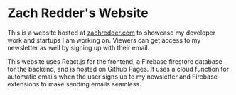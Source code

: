 # Zach Redder's Website

This is a website hosted at [zachredder.com](zachredder.com) to showcase my developer work and startups I am working on. Viewers can get access to my newsletter as well by signing up with their email.

This website uses React.js for the frontend, a Firebase firestore database for the backend, and is hosted on Github Pages. It uses a cloud function for automatic emails when the user signs up to my newsletter and Firebase extensions to make sending emails seamless.
